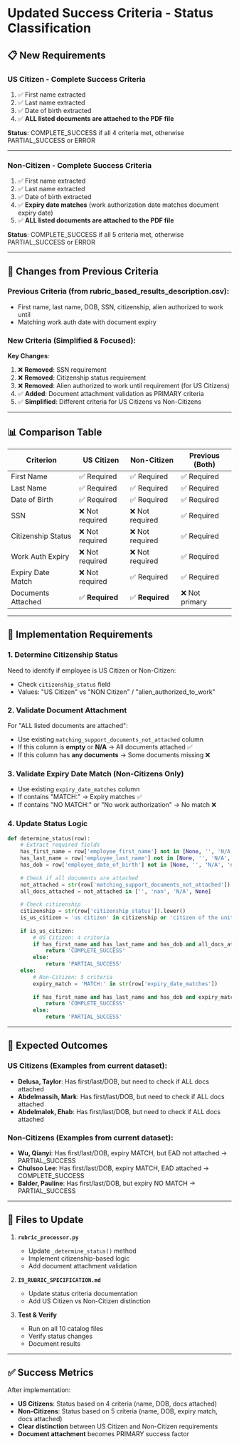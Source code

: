 # Updated Success Criteria - Status Classification

## 📋 New Requirements

### **US Citizen - Complete Success Criteria**
1. ✅ First name extracted
2. ✅ Last name extracted
3. ✅ Date of birth extracted
4. ✅ **ALL listed documents are attached to the PDF file**

**Status**: COMPLETE_SUCCESS if all 4 criteria met, otherwise PARTIAL_SUCCESS or ERROR

---

### **Non-Citizen - Complete Success Criteria**
1. ✅ First name extracted
2. ✅ Last name extracted
3. ✅ Date of birth extracted
4. ✅ **Expiry date matches** (work authorization date matches document expiry date)
5. ✅ **ALL listed documents are attached to the PDF file**

**Status**: COMPLETE_SUCCESS if all 5 criteria met, otherwise PARTIAL_SUCCESS or ERROR

---

## 🔄 Changes from Previous Criteria

### **Previous Criteria** (from rubric_based_results_description.csv):
- First name, last name, DOB, SSN, citizenship, alien authorized to work until
- Matching work auth date with document expiry

### **New Criteria** (Simplified & Focused):

**Key Changes**:
1. ❌ **Removed**: SSN requirement
2. ❌ **Removed**: Citizenship status requirement
3. ❌ **Removed**: Alien authorized to work until requirement (for US Citizens)
4. ✅ **Added**: Document attachment validation as PRIMARY criteria
5. ✅ **Simplified**: Different criteria for US Citizens vs Non-Citizens

---

## 📊 Comparison Table

| Criterion | US Citizen | Non-Citizen | Previous (Both) |
|-----------|------------|-------------|-----------------|
| First Name | ✅ Required | ✅ Required | ✅ Required |
| Last Name | ✅ Required | ✅ Required | ✅ Required |
| Date of Birth | ✅ Required | ✅ Required | ✅ Required |
| SSN | ❌ Not required | ❌ Not required | ✅ Required |
| Citizenship Status | ❌ Not required | ❌ Not required | ✅ Required |
| Work Auth Expiry | ❌ Not required | ❌ Not required | ✅ Required |
| Expiry Date Match | ❌ Not required | ✅ Required | ✅ Required |
| Documents Attached | ✅ **Required** | ✅ **Required** | ❌ Not primary |

---

## 🎯 Implementation Requirements

### **1. Determine Citizenship Status**
Need to identify if employee is US Citizen or Non-Citizen:
- Check `citizenship_status` field
- Values: "US Citizen" vs "NON Citizen" / "alien_authorized_to_work"

### **2. Validate Document Attachment**
For "ALL listed documents are attached":
- Use existing `matching_support_documents_not_attached` column
- If this column is **empty** or **N/A** → All documents attached ✅
- If this column has **any documents** → Some documents missing ❌

### **3. Validate Expiry Date Match (Non-Citizens Only)**
- Use existing `expiry_date_matches` column
- If contains "MATCH:" → Expiry matches ✅
- If contains "NO MATCH:" or "No work authorization" → No match ❌

### **4. Update Status Logic**
```python
def determine_status(row):
    # Extract required fields
    has_first_name = row['employee_first_name'] not in [None, '', 'N/A', 'nan']
    has_last_name = row['employee_last_name'] not in [None, '', 'N/A', 'nan']
    has_dob = row['employee_date_of_birth'] not in [None, '', 'N/A', 'nan']
    
    # Check if all documents are attached
    not_attached = str(row['matching_support_documents_not_attached'])
    all_docs_attached = not_attached in ['', 'nan', 'N/A', None]
    
    # Check citizenship
    citizenship = str(row['citizenship_status']).lower()
    is_us_citizen = 'us citizen' in citizenship or 'citizen of the united states' in citizenship
    
    if is_us_citizen:
        # US Citizen: 4 criteria
        if has_first_name and has_last_name and has_dob and all_docs_attached:
            return 'COMPLETE_SUCCESS'
        else:
            return 'PARTIAL_SUCCESS'
    else:
        # Non-Citizen: 5 criteria
        expiry_match = 'MATCH:' in str(row['expiry_date_matches'])
        
        if has_first_name and has_last_name and has_dob and expiry_match and all_docs_attached:
            return 'COMPLETE_SUCCESS'
        else:
            return 'PARTIAL_SUCCESS'
```

---

## 📝 Expected Outcomes

### **US Citizens** (Examples from current dataset):
- **Delusa, Taylor**: Has first/last/DOB, but need to check if ALL docs attached
- **Abdelmassih, Mark**: Has first/last/DOB, but need to check if ALL docs attached
- **Abdelmalek, Ehab**: Has first/last/DOB, but need to check if ALL docs attached

### **Non-Citizens** (Examples from current dataset):
- **Wu, Qianyi**: Has first/last/DOB, expiry MATCH, but EAD not attached → PARTIAL_SUCCESS
- **Chulsoo Lee**: Has first/last/DOB, expiry MATCH, EAD attached → COMPLETE_SUCCESS
- **Balder, Pauline**: Has first/last/DOB, but expiry NO MATCH → PARTIAL_SUCCESS

---

## 🔧 Files to Update

1. **`rubric_processor.py`**
   - Update `_determine_status()` method
   - Implement citizenship-based logic
   - Add document attachment validation

2. **`I9_RUBRIC_SPECIFICATION.md`**
   - Update status criteria documentation
   - Add US Citizen vs Non-Citizen distinction

3. **Test & Verify**
   - Run on all 10 catalog files
   - Verify status changes
   - Document results

---

## ✅ Success Metrics

After implementation:
- **US Citizens**: Status based on 4 criteria (name, DOB, docs attached)
- **Non-Citizens**: Status based on 5 criteria (name, DOB, expiry match, docs attached)
- **Clear distinction** between US Citizen and Non-Citizen requirements
- **Document attachment** becomes PRIMARY success factor
